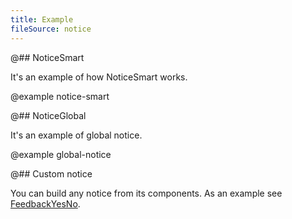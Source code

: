 ```yaml
---
title: Example
fileSource: notice
---
```


@## NoticeSmart

It's an example of how NoticeSmart works.

@example notice-smart

@## NoticeGlobal

It's an example of global notice.

@example global-notice

@## Custom notice

You can build any notice from its components. As an example see [FeedbackYesNo](/components/feedback-yes-no/feedback-yes-no-code/#a414bd).

